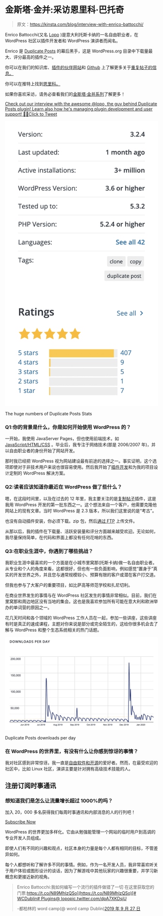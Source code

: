 # 金斯塔·金并:采访恩里科·巴托奇

> 原文：<https://kinsta.com/blog/interview-with-enrico-battocchi/>

Enrico Battocchi(又名 [Lopo](https://profiles.wordpress.org/lopo/) )是意大利托斯卡纳的一名自由职业者，在 WordPress 社区以插件开发者和 WordPress 演讲者而闻名。

Enrico 是 [Duplicate Posts](https://wordpress.org/plugins/duplicate-post/) 的幕后黑手，这是 WordPress.org 目录中下载量最大、评分最高的插件之一。

你可以在我们的知识库、[插件的伙伴网站](https://duplicate-post.lopo.it/)和 [Github](https://github.com/enricobattocchi/duplicate-post) 上了解更多关于[重复帖子的信息。](https://kinsta.com/knowledgebase/duplicate-page-post-wordpress/#duplicate-post-plugin)

你可以在推特上找到[恩里科。](https://twitter.com/lopo)

如果你喜欢采访，请务必查看我们的[金斯塔·金并系列](https://kinsta.com/?post_type=post&s=kingpin)了解更多！

[Check out our interview with the awesome @lopo, the guy behind Duplicate Posts plugin! Learn also how he's managing plugin development and user support! 👤👥Click to Tweet](https://twitter.com/intent/tweet?url=https%3A%2F%2Fkinsta.com%2Fblog%2Finterview-with-enrico-battocchi%2F&via=kinsta&text=Check+out+our+interview+with+the+awesome+%40lopo%2C+the+guy+behind+Duplicate+Posts+plugin%21+Learn+also+how+he%27s+managing+plugin+development+and+user+support%21+%F0%9F%91%A4%F0%9F%91%A5&hashtags=duplicateposts%2Cwordpressplugins)

![Duplicate Posts Stats](img/6aa86cfb8db560ad63c10ac0a5da7cea.png)

The huge numbers of Duplicate Posts Stats



### Q1:你的背景是什么，你是如何开始使用 WordPress 的？

一开始，我使用 JavaServer Pages，但也使用前端技术，如 [JavaScript/HTML/CSS](https://kinsta.com/knowledgebase/edit-wordpress-code/) 。毕业后，我专注于网络技术(那是 2006/2007 年)，并以自由职业者的身份开始了网站开发。









那时我已经把 WordPress 视为网站建设最有前途的选择之一。事实证明，这个选项即使对于非技术用户来说也很容易使用。然后我开始了[插件开发](https://kinsta.com/blog/hire-wordpress-developer/)和为我的项目设计定制的 WordPress 解决方案。

### Q2:读者应该知道你最近在 WordPress 做了些什么？

嗯，在这段时间里，以及在过去的 12 年里，我主要关注的是[复制帖子](https://it.wordpress.org/plugins/duplicate-post/)插件，这是我用 WordPress 开发的第一批东西之一。这个想法来自一个客户，他需要克隆他网站上的现有文章。当时 WordPress 是 2.3 版本，所以我们这里说的是“考古”。

也没有自动插件安装，你必须下载。zip 包，然后[通过 FTP](https://kinsta.com/blog/best-ftp-clients/) 上传文件。

从那以后，我的插件在下载量、活跃安装量和评分方面越来越受欢迎。无论如何，我尽量保持简单，在代码和界面上都没有任何花哨的东西。

### Q3:在职业生涯中，你遇到了哪些挑战？

我职业生涯中最喜欢的一个方面是在小城市里窝那(托斯卡纳)做一名自由职业者。从专业和个人的角度来看，这都很好，但也有一些负面影响，例如感觉“置身于”真实的开发世界之外，并且您与通常规模较小、预算有限的客户或潜在客户打交道。

但我也参与了大客户的重要项目，如比萨高等师范学校和扎尼切利。

在商业世界发生的事情与在 WordPress 社区发生的事情非常相似。目前，我们在里窝那和周边地区没有当地的集会。这也是我喜欢参加所有可能在意大利和欧洲举办的单词营的原因之一。

花几天时间和各个领域的 WordPress 工作人员在一起，参加一些讲座，这些讲座有时是真正的速成课程，主题对你来说是部分或完全陌生的，这给你很多机会去了解与 WordPress 和整个生态系统相关的热门话题。

![Duplicate Posts downloads per day](img/3d41ddcbf528fd836e207b591557bc54.png)

Duplicate Posts downloads per day



### 在 WordPress 的世界里，有没有什么让你感到惊讶的事情？

我对社区感到非常惊讶。我一直是[自由软件和开源](https://kinsta.com/blog/is-wordpress-free/)的爱好者。然而，在最受欢迎的社区中，比如 Linux 社区，演讲主要是针对拥有高级技术技能的人。

## 注册订阅时事通讯



### 想知道我们是怎么让流量增长超过 1000%的吗？

加入 20，000 多名获得我们每周时事通讯和内部消息的人的行列吧！

[Subscribe Now](#newsletter)

WordPress 的世界更加多样化。它由从勉强能管理一个网站的临时用户到高调的专业开发人员组成。

即使人们有不同的兴趣和观点，社区本身的力量是每个人都有相同的目标，不管差异如何。

每个人都想听和了解许多不同的事情。例如，作为一名开发人员，我非常喜欢听关于用户体验或图形设计的谈话，因为了解游戏中其他玩家的兴趣很重要，并学习新概念和更接近新的视角。

> Enrico Battocchi:我如何编写一个流行的插件做错了一切
> 在这里获取您的门票:[https://t.co/N89MhlzQSo](https://t.co/N89MhlzQSo)[# WCDublin](https://twitter.com/hashtag/WCDublin?src=hash&ref_src=twsrc%5Etfw)[# Plugins](https://twitter.com/hashtag/Plugins?src=hash&ref_src=twsrc%5Etfw)[@ lopo](https://twitter.com/lopo?ref_src=twsrc%5Etfw)[pic.twitter.com/dpA7XKDsjU](https://t.co/dpA7XKDsjU)
> 
> -都柏林的 word camp(@ word camp Dublin)[2019 年 9 月 27 日](https://twitter.com/WordCampDublin/status/1177493251202306048?ref_src=twsrc%5Etfw)